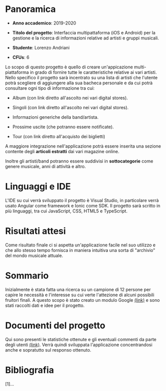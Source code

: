 # Panoramica

- **Anno accademico**: 2019-2020

- **Titolo del progetto**: Interfaccia multipattaforma (iOS e Android) per la gestione e la ricerca di informazioni relative ad artisti e gruppi musicali.

- **Studente**: Lorenzo Andriani

- **CFUs**: 6

Lo scopo di questo progetto è quello di creare un'appicazione multi-piattaforma in grado di fornire tutte le caratteristiche relative ai vari artisti. Nello specifico il progetto sarà incentrato su una lista di artisti che l'utente potrà scegliere di aggiungere alla sua bacheca personale e da cui potrà consultare ogni tipo di informazione tra cui:

- Album (con link diretto all'ascolto nei vari digital stores).

- Singoli (con link diretto all'ascolto nei vari digital stores).

- Informazioni generiche della band/artista.

- Prossime uscite (che potranno essere notificate).

- Tour (con link diretto all'acquisto dei biglietti)

A maggiore integrazione nell'applicazione potrà essere inserita una sezione contente degli **articoli estratti** dai vari magazine online.

Inoltre gli artisti/band potranno essere suddivisi in **sottocategorie** come genere musicale, anni di attività e altro.

# Linguaggi e IDE

L'IDE su cui verrà sviluppato il progetto è Visual Studio, in particolare verrà usato Angular come framework e Ionic come SDK. Il progetto sarà scritto in più linguaggi, tra cui JavaScript, CSS, HTML5 e TypeScript.


# Risultati attesi

Come risultato finale ci si aspetta un'applicazione facile nel suo utilizzo e che allo stesso tempo fornisca in maniera intuitiva una sorta di "archivio" del mondo musicale attuale. 

# Sommario
  
  Inizialmente è stata fatta una ricerca su un campione di 12 persone per capire le necessità e l'interesse su cui verte l'attezione di alcuni possibili fruitori finali. A questo scopo è stato creato un modulo Google [(link)](https://forms.gle/14nzKjwpztQkoJcHA) e sono stati raccolti dati e idee per il progetto. 

# Documenti del progetto
  
Qui sono presenti le statistiche ottenute e gli eventuali commenti da parte degli utenti [(link)](https://github.com/LorenzoAndriani/progettoHCI/tree/master/Statistiche). Verrà quindi sviluppata l'applicazione concentrandosi anche e sopratutto sul responso ottenuto.

# Bibliografia

  

\[1\]...
